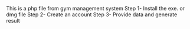 This is a php file from gym management system
Step 1- Install the exe. or dmg file
Step 2- Create an account
Step 3- Provide data and generate result
